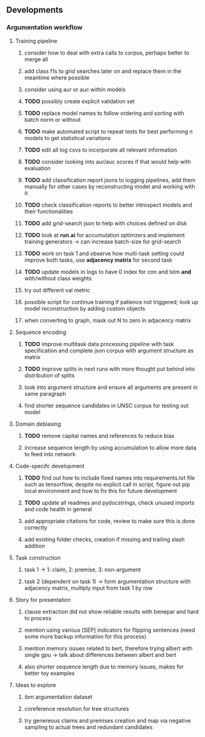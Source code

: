 Developments
------------

### Argumentation workflow

1.  Training pipeline

    1.  consider how to deal with extra calls to corpus, perhaps better
        to merge all

    2.  add class f1s to grid searches later on and replace them in the
        meantime where possible

    3.  consider using aur or auc within models

    4.  **TODO** possibly create explicit validation set

    5.  **TODO** replace model names to follow ordering and
        sorting with batch norm or without

    6.  **TODO** make automated script to repeat tests for
        best performing n models to get statistical variations

    7.  **TODO** edit all log csvs to incorporate all
        relevant information

    8.  **TODO** consider looking into aur/auc scores if that
        would help with evaluation

    9.  **TODO** add classification report jsons to logging
        pipelines, add them manually for other cases by reconstructing
        model and working with it

    10. **TODO** check classification reports to better
        introspect models and their functionalities

    11. **TODO** add grid-search json to help with choices
        defined on disk

    12. **TODO** look at **run.ai** for accumulation
        optimzers and implement training generators -\> can increase
        batch-size for grid-search

    13. **TODO** work on task 1 and observe how multi-task
        setting could improve both tasks, use **adjacency matrix** for
        second task

    14. **TODO** update models in logs to have 0 index for
        cnn and lstm **and** with/without class weights

    15. try out different val metric

    16. possible script for continue training if patience not triggered;
        look up model reconstruction by adding custom objects

    17. when converting to graph, mask out N to zero in adjacency matrix

2.  Sequence encoding

    1.  **TODO** improve multitask data processing pipeline
        with task specification and complete json corpus with argument
        structure as matrix

    2.  **TODO** improve splits in next runs with more
        thought put behind into distribution of splits

    3.  look into argument structure and ensure all arguments are
        present in same paragraph

    4.  find shorter sequence candidates in UNSC corpus for testing out
        model

3.  Domain debiasing

    1.  **TODO** remove capital names and references to
        reduce bias

    2.  increase sequence length by using accumulation to allow more
        data to feed into network

4.  Code-specifc development

    1.  **TODO** find out how to include fixed names into
        requirements.txt file such as tensorflow, despite no explicit
        call in script, figure out pip local environment and how to fix
        this for future development

    2.  **TODO** update all readmes and pydocstrings, check
        unused imports and code health in general

    3.  add appropriate citations for code, review to make sure this is
        done correctly

    4.  add existing folder checks, creation if missing and trailing
        slash addition

5.  Task construction

    1.  task 1 -\> 1: claim, 2: premise, 3: non-argument

    2.  task 2 (dependent on task 1) -\> form argumentation structure
        with adjacency matrix, multiply input from task 1 by row

6.  Story for presentation

    1.  clause extraction did not show reliable results with benepar and
        hard to process

    2.  mention using various \[SEP\] indicators for flipping sentences
        (need some more backup information for this process)

    3.  mention memory issues related to bert, therefore trying albert
        with single gpu -\> talk about differences between albert and
        bert

    4.  also shorter sequence length due to memory issues, makes for
        better toy examples

7.  Ideas to explore

    1.  ibm argumentation dataset

    2.  coreference resolution for tree structures

    3.  try genereous claims and premises creation and map via negative
        sampling to actual trees and redundant candidates

